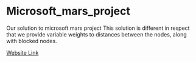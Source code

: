 # Microsoft_mars_project
Our solution to microsoft mars project
This solution is different in respect that we provide variable weights to distances between the nodes, along with blocked nodes.

[Website Link](https://bellaciao.azurewebsites.net/)
